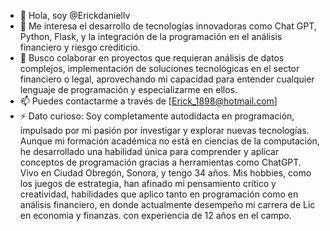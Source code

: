 - 👋 Hola, soy @Erickdaniellv
- 👀 Me interesa el desarrollo de tecnologías innovadoras como Chat GPT, Python, Flask, y la integración de la programación en el análisis financiero y riesgo crediticio.
- 💞️ Busco colaborar en proyectos que requieran análisis de datos complejos, implementación de soluciones tecnológicas en el sector financiero o legal, aprovechando mi capacidad para entender cualquier lenguaje de programación y especializarme en ellos.
- 📫 Puedes contactarme a través de [Erick_1898@hotmail.com]
- ⚡ Dato curioso: Soy completamente autodidacta en programación, impulsado por mi pasión por investigar y explorar nuevas tecnologías. Aunque mi formación académica no está en ciencias de la computación, he desarrollado una habilidad única para comprender y aplicar conceptos de programación gracias a herramientas como ChatGPT. Vivo en Ciudad Obregón, Sonora, y tengo 34 años. Mis hobbies, como los juegos de estrategia, han afinado mi pensamiento crítico y creatividad, habilidades que aplico tanto en programación como en análisis financiero, en donde actualmente desempeño mi carrera de Lic en economia y finanzas. con experiencia de 12 años en el campo.

<!---  ✨ Erickdaniellv/Erickdaniellv ✨ --->
